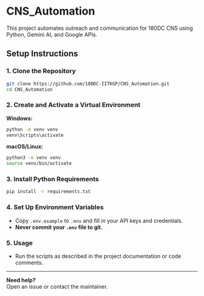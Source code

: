# CNS_Automation

This project automates outreach and communication for 180DC CNS using Python, Gemini AI, and Google APIs.

## Setup Instructions

### 1. Clone the Repository

```sh
git clone https://github.com/180DC-IITKGP/CNS_Automation.git
cd CNS_Automation
```

### 2. Create and Activate a Virtual Environment

**Windows:**

```sh
python -m venv venv
venv\Scripts\activate
```

**macOS/Linux:**

```sh
python3 -m venv venv
source venv/bin/activate
```

### 3. Install Python Requirements

```sh
pip install -r requirements.txt
```

### 4. Set Up Environment Variables

- Copy `.env.example` to `.env` and fill in your API keys and credentials.
- **Never commit your `.env` file to git.**

### 5. Usage

- Run the scripts as described in the project documentation or code comments.

---

**Need help?**  
Open an issue or contact the maintainer.
